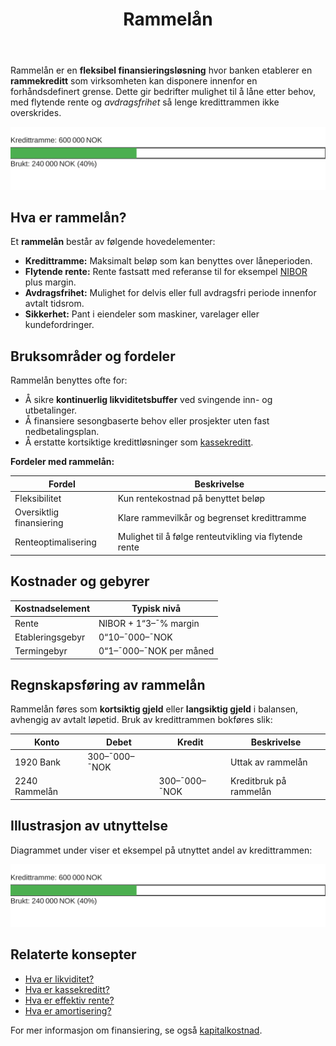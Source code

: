 ﻿---
title: "Rammelån"
meta_title: "Rammelån"
meta_description: 'Rammelån er en **fleksibel finansieringsløsning** hvor banken etablerer en **rammekreditt** som virksomheten kan disponere innenfor en forhåndsdefinert grens...'
slug: rammelan
type: blog
layout: pages/single
---

Rammelån er en **fleksibel finansieringsløsning** hvor banken etablerer en **rammekreditt** som virksomheten kan disponere innenfor en forhåndsdefinert grense. Dette gir bedrifter mulighet til å låne etter behov, med flytende rente og _avdragsfrihet_ så lenge kredittrammen ikke overskrides.

![Illustrasjon av rammelån](rammelan-utilization.svg)

## Hva er rammelån?

Et **rammelån** består av følgende hovedelementer:

* **Kredittramme:** Maksimalt beløp som kan benyttes over låneperioden.
* **Flytende rente:** Rente fastsatt med referanse til for eksempel [NIBOR](/blogs/regnskap/nibor "NIBOR") plus margin.
* **Avdragsfrihet:** Mulighet for delvis eller full avdragsfri periode innenfor avtalt tidsrom.
* **Sikkerhet:** Pant i eiendeler som maskiner, varelager eller kundefordringer.

## Bruksområder og fordeler

Rammelån benyttes ofte for:

* Å sikre **kontinuerlig likviditetsbuffer** ved svingende inn- og utbetalinger.
* Å finansiere sesongbaserte behov eller prosjekter uten fast nedbetalingsplan.
* Å erstatte kortsiktige kredittløsninger som [kassekreditt](/blogs/regnskap/kassekreditt "Kassekreditt: Overdraft og Likviditetsstyring i Norske Bedrifter").

**Fordeler med rammelån:**

| **Fordel**                    | **Beskrivelse**                                      |
|-------------------------------|------------------------------------------------------|
| Fleksibilitet                 | Kun rentekostnad på benyttet beløp                   |
| Oversiktlig finansiering      | Klare rammevilkår og begrenset kredittramme          |
| Renteoptimalisering           | Mulighet til å følge renteutvikling via flytende rente|

## Kostnader og gebyrer

| **Kostnadselement** | **Typisk nivå**                         |
|---------------------|-----------------------------------------|
| Rente               | NIBOR + 1“3–¯% margin                    |
| Etableringsgebyr    | 0“10–¯000–¯NOK                            |
| Termingebyr         | 0“1–¯000–¯NOK per måned                   |

## Regnskapsføring av rammelån

Rammelån føres som **kortsiktig gjeld** eller **langsiktig gjeld** i balansen, avhengig av avtalt løpetid. Bruk av kredittrammen bokføres slik:

| **Konto**     | **Debet**      | **Kredit**     | **Beskrivelse**             |
|---------------|----------------|----------------|-----------------------------|
| 1920 Bank     | 300–¯000–¯NOK    |                | Uttak av rammelån           |
| 2240 Rammelån |                | 300–¯000–¯NOK    | Kreditbruk på rammelån      |

## Illustrasjon av utnyttelse

Diagrammet under viser et eksempel på utnyttet andel av kredittrammen:

![Utnyttelse av rammelån](rammelan-utilization.svg)

## Relaterte konsepter

* [Hva er likviditet?](/blogs/regnskap/hva-er-likviditet "Hva er Likviditet? Komplett Guide til Likviditet og Likviditetsstyring")
* [Hva er kassekreditt?](/blogs/regnskap/kassekreditt "Kassekreditt: Overdraft og Likviditetsstyring i Norske Bedrifter")
* [Hva er effektiv rente?](/blogs/regnskap/hva-er-effektiv-rente "Hva er Effektiv rente? Beregning og betydning")
* [Hva er amortisering?](/blogs/regnskap/hva-er-amortisering "Hva er Amortisering? Hvordan nedbetale lån over tid")

For mer informasjon om finansiering, se også [kapitalkostnad](/blogs/regnskap/kapitalkostnad "Kapitalkostnad - Beregning og implikasjoner for bedrifter").











